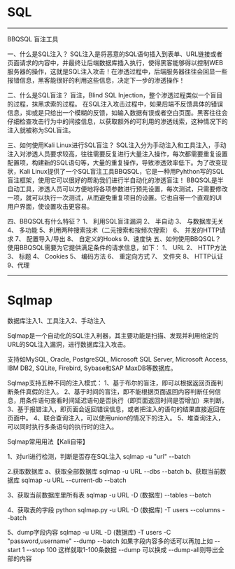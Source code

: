 # SQL
---

BBQSQL 盲注工具

一、什么是SQL注入？ SQL注入是将恶意的SQL语句插入到表单、URL链接或者页面请求的内容中，并最终让后端数据库插入执行，使得黑客能够得以控制WEB服务器的操作，这就是SQL注入攻击！在渗透过程中，后端服务器往往会回显一些报错信息，黑客能很好的利用这些信息，决定下一步的渗透操作！ 

二、什么是SQL盲注？ 盲注，Blind SQL Injection，整个渗透过程类似一个盲目的过程，抹黑求索的过程。 在SQL注入攻击过程中，如果后端不反馈具体的错误信息，抑或是只给出一个模糊的反馈，如输入数据有误或者空白页面。黑客往往会仔细检查攻击行为中的间接信息，以获取额外的可利用的渗透线索，这种情况下的注入就被称为SQL盲注。

 三、如何使用Kali Linux进行SQL盲注？ SQL注入分为手动注入和工具注入，手动注入对渗透人员要求较高，往往需要反复进行大量注入操作，每次都需要重复设置配置项，构建新的SQL语句等，大量的重复操作，导致渗透效率低下。为了改变现状，Kali Linux提供了一个SQL盲注工具BBQSQL，它是一种用Pyhthon写的SQL盲注框架，使用它可以很好的帮助我们进行半自动化的渗透盲注！  BBQSQL是半自动工具，渗透人员可以方便地将各项参数进行预先设置，每次测试，只需要修改一项，就可以执行一次测试，从而避免重复项目的设置。它也自带一个直观的UI用户界面，使设置攻击更容易。

 四、BBQSQL有什么特征？ 1、 利用SQL盲注漏洞 2、 半自动 3、 与数据库无关 4、 多功能 5、利用两种搜索技术（二元搜索和按频次搜索） 6、 并发的HTTP请求 7、 配置导入/导出 8、 自定义的Hooks 9、速度快 五、如何使用BBQSQL？ 使用BBQSQL需要为它提供满足条件的请求信息，如下： 1、 URL 2、 HTTP方法 3、 标题 4、 Cookies 5、 编码方法 6、 重定向方式 7、 文件夹 8、 HTTP认证 9、代理

---
# Sqlmap


数据库注入1、工具注入2、手动注入

Sqlmap是一个自动化的SQL注入利器，其主要功能是扫描、发现并利用给定的URL的SQL注入漏洞，进行数据库注入攻击。

支持如MySQL, Oracle, PostgreSQL, Microsoft SQL Server, Microsoft Access, IBM DB2, SQLite, Firebird, Sybase和SAP MaxDB等数据库。

Sqlmap支持五种不同的注入模式： 1、基于布尔的盲注，即可以根据返回页面判断条件真假的注入。 2、基于时间的盲注，即不能根据页面返回内容判断任何信息，用条件语句查看时间延迟语句是否执行（即页面返回时间是否增加）来判断。 3、基于报错注入，即页面会返回错误信息，或者把注入的语句的结果直接返回在页面中。 4、联合查询注入，可以使用union的情况下的注入。 5、堆查询注入，可以同时执行多条语句的执行时的注入。

Sqlmap常用用法【Kali自带】

 1、对url进行检测，判断是否存在SQL注入 sqlmap -u "url" --batch 

2.获取数据库 a、获取全部数据库 sqlmap -u URL --dbs --batch b、获取当前数据库 sqlmap -u URL --current-db --batch 

3、获取当前数据库里所有表 sqlmap -u URL -D (数据库) --tables --batch

4、获取表的字段 python sqlmap.py -u URL -D (数据库) -T users --columns --batch

 5、dump字段内容 sqlmap -u URL -D (数据库) -T users -C "password,username" --dump --batch 如果字段内容多的话可以再加上如 --start 1 --stop 100 这样就取1-100条数据 --dump 可以换成 --dump-all则导出全部的内容
